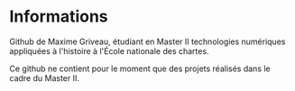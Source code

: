 # Informations 

Github de Maxime Griveau, étudiant en Master II technologies numériques appliquées à l'histoire à l'École nationale des chartes.

Ce github ne contient pour le moment que des projets réalisés dans le cadre du Master II.

<!---
Maxime-Griveau/Maxime-Griveau is a ✨ special ✨ repository because its `README.md` (this file) appears on your GitHub profile.
You can click the Preview link to take a look at your changes.
--->

